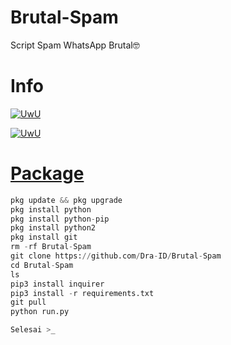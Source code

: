 # Brutal-Spam
Script Spam WhatsApp Brutal🤓

# Info

<p align="center">

  <a href="https://github.com/loading07"><img src="http://readme-typing-svg.herokuapp.com?color=BF00FF&center=true&vCenter=true&multiline=false&lines=Sewaktu+waktu+tools+ini+akan" alt="UwU">

  <a href="https://github.com/Dra-ID"><img src="http://readme-typing-svg.herokuapp.com?color=BF00FF&center=true&vCenter=true&multiline=false&lines=expired+jadi+gunakan+dengan+bijak+!" alt="UwU">

</p>

# Package
```python
pkg update && pkg upgrade 
pkg install python
pkg install python-pip
pkg install python2 
pkg install git
rm -rf Brutal-Spam
git clone https://github.com/Dra-ID/Brutal-Spam
cd Brutal-Spam
ls
pip3 install inquirer 
pip3 install -r requirements.txt
git pull
python run.py

Selesai >_
```
